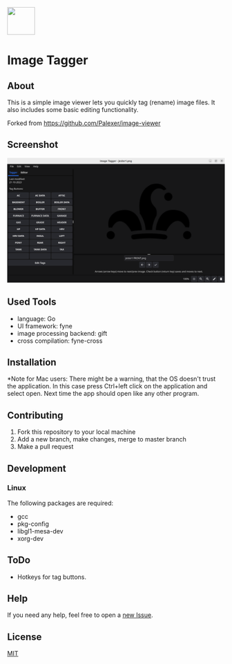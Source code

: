 <img src="ImageViewer/data/icon.png" width=64 height=64> 

# Image Tagger 

## About

This is a simple image viewer lets you quickly tag (rename) image files.
It also includes some basic editing functionality. 

Forked from https://github.com/Palexer/image-viewer


## Screenshot

![Screenshot](screenshot.png)

## Used Tools

- language: Go
- UI framework: fyne
- image processing backend: gift
- cross compilation: fyne-cross

## Installation

*Note for Mac users: There might be a warning, that the OS doesn't trust the application. In this case press Ctrl+left click on the
application and select open. Next time the app should open like any other program.


## Contributing

1. Fork this repository to your local machine
2. Add a new branch, make changes, merge to master branch
3. Make a pull request

## Development

### Linux

The following packages are required:
- gcc
- pkg-config
- libgl1-mesa-dev
- xorg-dev

## ToDo

- Hotkeys for tag buttons.

## Help

If you need any help, feel free to open a [new Issue](https://github.com/Palexer/image-viewer/issues/new).

## License

[MIT](LICENSE)
